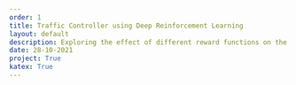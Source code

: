 ```yaml
---
order: 1
title: Traffic Controller using Deep Reinforcement Learning
layout: default
description: Exploring the effect of different reward functions on the performance of trained deep RL agents in terms of cumulative waiting time and average speed through traffic networks in simulation.
date: 28-10-2021
project: True
katex: True
---
```

<!-- Insert text here... -->